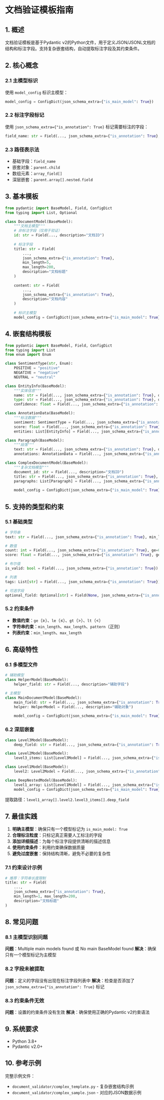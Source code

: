 # 文档验证模板指南

## 1. 概述

文档验证模板是基于Pydantic v2的Python文件，用于定义JSON/JSONL文档的结构和标注字段。支持复杂嵌套结构，自动提取标注字段及其约束条件。

## 2. 核心概念

### 2.1 主模型标识
使用 `model_config` 标识主模型：
```python
model_config = ConfigDict(json_schema_extra={"is_main_model": True})
```

### 2.2 标注字段标记
使用 `json_schema_extra={"is_annotation": True}` 标记需要标注的字段：
```python
field_name: str = Field(..., json_schema_extra={"is_annotation": True}, description="字段描述")
```

### 2.3 路径表示法
- 基础字段：`field_name`
- 嵌套对象：`parent.child`
- 数组元素：`array_field[]`
- 深层嵌套：`parent.array[].nested.field`

## 3. 基本模板

```python
from pydantic import BaseModel, Field, ConfigDict
from typing import List, Optional

class DocumentModel(BaseModel):
    """文档主模型"""
    # 非标注字段（仅用于验证）
    id: str = Field(..., description="文档ID")
    
    # 标注字段
    title: str = Field(
        ..., 
        json_schema_extra={"is_annotation": True}, 
        min_length=5, 
        max_length=200, 
        description="文档标题"
    )
    
    content: str = Field(
        ..., 
        json_schema_extra={"is_annotation": True}, 
        description="文档内容"
    )
    
    # 标识主模型
    model_config = ConfigDict(json_schema_extra={"is_main_model": True})
```

## 4. 嵌套结构模板

```python
from pydantic import BaseModel, Field, ConfigDict
from typing import List
from enum import Enum

class SentimentType(str, Enum):
    POSITIVE = "positive"
    NEGATIVE = "negative"
    NEUTRAL = "neutral"

class EntityInfo(BaseModel):
    """实体信息"""
    name: str = Field(..., json_schema_extra={"is_annotation": True}, description="实体名称")
    type: str = Field(..., json_schema_extra={"is_annotation": True}, description="实体类型")
    confidence: float = Field(..., json_schema_extra={"is_annotation": True}, ge=0.0, le=1.0, description="置信度")

class AnnotationData(BaseModel):
    """标注数据"""
    sentiment: SentimentType = Field(..., json_schema_extra={"is_annotation": True}, description="情感倾向")
    score: float = Field(..., json_schema_extra={"is_annotation": True}, ge=-1.0, le=1.0, description="情感分数")
    entities: List[EntityInfo] = Field(..., json_schema_extra={"is_annotation": True}, description="实体列表")

class Paragraph(BaseModel):
    """段落"""
    text: str = Field(..., json_schema_extra={"is_annotation": True}, description="段落文本")
    annotations: AnnotationData = Field(..., json_schema_extra={"is_annotation": True}, description="标注数据")

class ComplexDocumentModel(BaseModel):
    """复杂文档模型"""
    document_id: str = Field(..., description="文档ID")
    title: str = Field(..., json_schema_extra={"is_annotation": True}, description="文档标题")
    paragraphs: List[Paragraph] = Field(..., json_schema_extra={"is_annotation": True}, description="段落列表")
    
    model_config = ConfigDict(json_schema_extra={"is_main_model": True})
```

## 5. 支持的类型和约束

### 5.1 基础类型
```python
# 字符串
text: str = Field(..., json_schema_extra={"is_annotation": True}, min_length=1, max_length=100)

# 数值
count: int = Field(..., json_schema_extra={"is_annotation": True}, ge=0, le=100)
score: float = Field(..., json_schema_extra={"is_annotation": True}, ge=0.0, le=1.0)

# 布尔值
is_valid: bool = Field(..., json_schema_extra={"is_annotation": True})

# 列表
tags: List[str] = Field(..., json_schema_extra={"is_annotation": True})

# 可选字段
optional_field: Optional[str] = Field(None, json_schema_extra={"is_annotation": True})
```

### 5.2 约束条件
- **数值约束**：`ge`（≥）、`le`（≤）、`gt`（>）、`lt`（<）
- **字符串约束**：`min_length`、`max_length`、`pattern`（正则）
- **列表约束**：`min_length`、`max_length`

## 6. 高级特性

### 6.1 多模型文件
```python
# 辅助模型
class HelperModel(BaseModel):
    helper_field: str = Field(..., description="辅助字段")

# 主模型
class MainDocumentModel(BaseModel):
    main_field: str = Field(..., json_schema_extra={"is_annotation": True}, description="主要字段")
    helper: HelperModel = Field(..., description="辅助对象")
    
    model_config = ConfigDict(json_schema_extra={"is_main_model": True})
```

### 6.2 深层嵌套
```python
class Level3Model(BaseModel):
    deep_field: str = Field(..., json_schema_extra={"is_annotation": True}, description="深层字段")

class Level2Model(BaseModel):
    level3_items: List[Level3Model] = Field(..., json_schema_extra={"is_annotation": True})

class Level1Model(BaseModel):
    level2: Level2Model = Field(..., json_schema_extra={"is_annotation": True})

class DeepNestedModel(BaseModel):
    level1_array: List[Level1Model] = Field(..., json_schema_extra={"is_annotation": True})
    model_config = ConfigDict(json_schema_extra={"is_main_model": True})
```
提取路径：`level1_array[].level2.level3_items[].deep_field`

## 7. 最佳实践

1. **明确主模型**：确保只有一个模型标记为 `is_main_model: True`
2. **合理标注粒度**：只标记真正需要人工标注的字段
3. **添加详细描述**：为每个标注字段提供清晰的描述信息
4. **使用约束条件**：利用约束确保数据质量
5. **避免过度嵌套**：保持结构清晰，避免不必要的复杂性

### 7.1 约束设计示例
```python
# 推荐：字符串长度限制
title: str = Field(
    ..., 
    json_schema_extra={"is_annotation": True}, 
    min_length=1, max_length=200,
    description="文档标题"
)
```

## 8. 常见问题

### 8.1 主模型识别问题
**问题**：Multiple main models found 或 No main BaseModel found
**解决**：确保只有一个模型标记为主模型

### 8.2 字段未被提取
**问题**：定义的字段没有出现在标注字段列表中
**解决**：检查是否添加了 `json_schema_extra={"is_annotation": True}` 标记

### 8.3 约束条件无效
**问题**：设置的约束条件没有生效
**解决**：确保使用正确的Pydantic v2约束语法

## 9. 系统要求

- Python 3.8+
- Pydantic v2.0+

## 10. 参考示例

完整示例文件：
- `document_validator/complex_template.py` - 复杂嵌套结构示例
- `document_validator/complex_sample.json` - 对应的JSON数据示例
